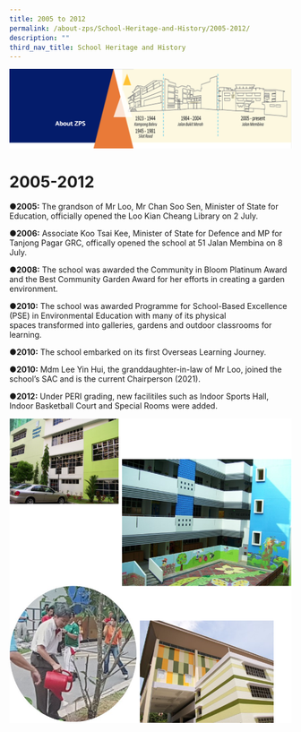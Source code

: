 ```yaml
---
title: 2005 to 2012
permalink: /about-zps/School-Heritage-and-History/2005-2012/
description: ""
third_nav_title: School Heritage and History
---
```

![](/images/AboutUs.png)

2005-2012
=========

<b>●2005:</b> The grandson of Mr Loo, Mr Chan Soo Sen, Minister of State for Education, officially opened the Loo Kian Cheang Library on 2 July.

<b>●2006:</b> Associate Koo Tsai Kee, Minister of State for Defence and MP for Tanjong Pagar GRC, offically opened the school at 51 Jalan Membina on 8 July.

<b>●2008:</b> The school was awarded the Community in Bloom Platinum Award and the Best Community Garden Award for her efforts in creating a garden environment.

<b>●2010:</b> The school was awarded Programme for School-Based Excellence (PSE) in Environmental Education with many of its physical spaces transformed into galleries, gardens and outdoor classrooms for learning.

<b>●2010:</b> The school embarked on its first Overseas Learning Journey. 

<b>●2010:</b> Mdm Lee Yin Hui, the granddaughter-in-law of Mr Loo, joined the school’s SAC and is the current Chairperson (2021).

<b>●2012:</b> Under PERI grading, new facilitiles such as Indoor Sports Hall, Indoor Basketball Court and Special Rooms were added.

![](/images/2005-1.png)